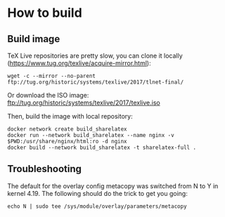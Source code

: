 # How to build

## Build image

TeX Live repositories are pretty slow, you can clone it locally (https://www.tug.org/texlive/acquire-mirror.html):

    wget -c --mirror --no-parent ftp://tug.org/historic/systems/texlive/2017/tlnet-final/

Or download the ISO image: ftp://tug.org/historic/systems/texlive/2017/texlive.iso

Then, build the image with local repository:

    docker network create build_sharelatex
    docker run --network build_sharelatex --name nginx -v $PWD:/usr/share/nginx/html:ro -d nginx
    docker build --network build_sharelatex -t sharelatex-full .


## Troubleshooting

The default for the overlay config metacopy was switched from N to Y in kernel 4.19. The following should do the trick to get you going:

    echo N | sudo tee /sys/module/overlay/parameters/metacopy
